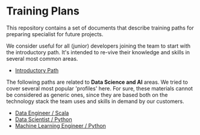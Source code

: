 # Training Plans

This repository contains a set of documents that describe training paths for preparing specialist for future projects.

We consider useful for all (junior) developers joining the team to start with the introductory path. It's intended to re-vive their knowledge and skills in several most common areas.
* [Introductory Path](introductory.md)

The following paths are related to **Data Science and AI** areas. We tried to cover several most popular 'profiles' here. For sure, these materials cannot be considered as generic ones, since they are based both on the technology stack the team uses and skills in demand by our customers.
* [Data Engineer / Scala](de-scala.md)
* [Data Scientist / Python](ds-python.md)
* [Machine Learning Engineer / Python](mle-python.md)

